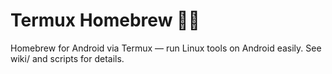 # Termux Homebrew 🍻📱

Homebrew for Android via Termux — run Linux tools on Android easily.
See wiki/ and scripts for details.
